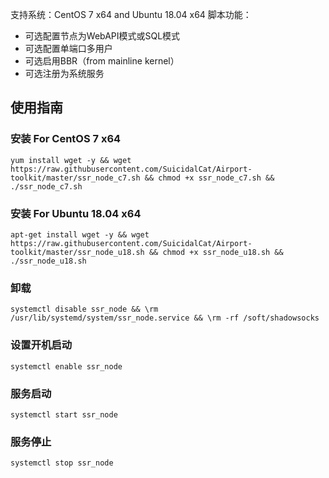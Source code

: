 支持系统：CentOS 7 x64 and Ubuntu 18.04 x64
脚本功能：   
* 可选配置节点为WebAPI模式或SQL模式
* 可选配置单端口多用户
* 可选启用BBR（from mainline kernel）
* 可选注册为系统服务
## 使用指南   
### 安装 For CentOS 7 x64   
`yum install wget -y && wget https://raw.githubusercontent.com/SuicidalCat/Airport-toolkit/master/ssr_node_c7.sh && chmod +x ssr_node_c7.sh && ./ssr_node_c7.sh`   
### 安装 For Ubuntu 18.04 x64   
`apt-get install wget -y && wget https://raw.githubusercontent.com/SuicidalCat/Airport-toolkit/master/ssr_node_u18.sh && chmod +x ssr_node_u18.sh && ./ssr_node_u18.sh`   
### 卸载  
`systemctl disable ssr_node && \rm /usr/lib/systemd/system/ssr_node.service && \rm -rf /soft/shadowsocks`
### 设置开机启动   
`systemctl enable ssr_node`
### 服务启动   
`systemctl start ssr_node`
### 服务停止   
`systemctl stop ssr_node`